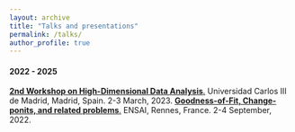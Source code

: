 ```yaml
---
layout: archive
title: "Talks and presentations"
permalink: /talks/
author_profile: true
---
```


#### 2022 - 2025

[**2nd Workshop on High-Dimensional Data Analysis**.](https://sites.google.com/view/high-dimensional-data/) Universidad Carlos III de Madrid, Madrid, Spain. 2-3 March, 2023. 
 [**Goodness-of-Fit, Change-ponits, and related problems**.](https://ensai.fr/en/event/gofcp-2022/) ENSAI, Rennes, France. 2-4 September, 2022.
 
 


